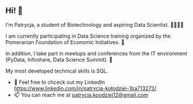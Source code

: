 ## Hi! 👋

I'm Patrycja, a student of Biotechnology and aspiring Data Scientist. 🧪🧙🏼‍♀️

I am currently participating in Data Science training organized by the Pomeranian Foundation of Economic Initiatives. 🦄 

In addition, I take part in meetups and conferences from the IT environment (PyData, Infoshare, Data Science Summit). 🦩 

My most developed technical skills is SQL.

- 🌱  Feel free to chceck out my LinkedIn https://www.linkedin.com/in/patrycja-kołodziej-1ba713273/
- 📫  You can reach me at patrycja.koodziej12@gmail.com 

<!---
PatrycjaKolodziej/PatrycjaKolodziej is a ✨ special ✨ repository because its `README.md` (this file) appears on your GitHub profile.
You can click the Preview link to take a look at your changes.
--->
